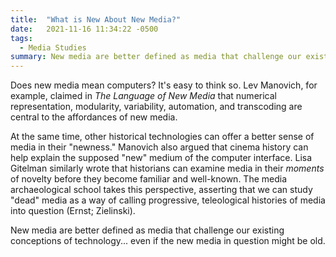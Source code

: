 ```yaml
---
title:  "What is New About New Media?"
date:   2021-11-16 11:34:22 -0500
tags:
  - Media Studies
summary: New media are better defined as media that challenge our existing conceptions of technology... even if the new media in question might be old.
---
```


Does new media mean computers? It's easy to think so. Lev Manovich, for example, claimed in *The Language of New Media* that numerical representation, modularity, variability, automation, and transcoding are central to the affordances of new media.

At the same time, other historical technologies can offer a better sense of media in their "newness." Manovich also argued that cinema history can help explain the supposed "new" medium of the computer interface. Lisa Gitelman similarly wrote that historians can examine media in their _moments_ of novelty before they become familiar and well-known. The media archaeological school takes this perspective, asserting that we can study "dead" media as a way of calling progressive, teleological histories of media into question (Ernst; Zielinski).

New media are better defined as media that challenge our existing conceptions of technology... even if the new media in question might be old.